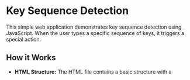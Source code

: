 # Key Sequence Detection

This simple web application demonstrates key sequence detection using JavaScript. When the user types a specific sequence of keys, it triggers a special action.

## How it Works
- **HTML Structure:** The HTML file contains a basic structure with a <script> tag to include the JavaScript code.
- **JavaScript Logic:** The JavaScript code listens for keyup events on the window. When a key is pressed, it adds the key to an array and checks if the array contains a specific secret code.
- **Triggering Action:** If the secret code is detected in the key sequence, a special function is called. In this example, it's cornify_add() from the Cornify library, which adds unicorns and rainbows to the page.

## Usage
1. Open the HTML file in a web browser.
2. Type the secret code "omowunmi" on your keyboard.
3. Once the entire code is entered, a magical surprise will appear on the screen!

## Resources
- **Cornify Library:** Adds fun effects like unicorns and rainbows to web pages.

Feel free to explore and modify the code to add your own key sequence and trigger different actions!